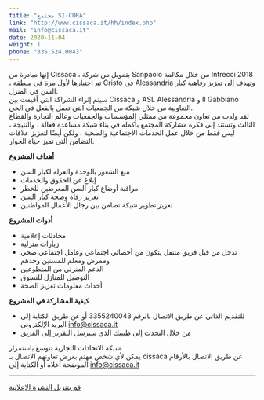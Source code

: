 ```yaml
---
title: "مجتمع SI-CURA"
link: "http://www.cissaca.it/hh/index.php"
mail: "info@cissaca.it"
date: 2020-11-04
weight: 1
phone: "335.524.0043"
---
```


إنها مبادرة من Cissaca ، بتمويل من شركة Sanpaolo من خلال مكالمة Intrecci 2018 ، تم اختبارها لأول مرة في منطقة Cristo في Alessandria وتهدف إلى تعزيز رفاهية كبار السن في المنزل.  
سيتم إثراء الشراكة التي أقيمت بين Cissaca و ASL Alessandria و Il Gabbiano التعاونية من خلال شبكة من الجمعيات التي تعمل بالفعل في الحي.  
لقد ولدت من تعاون مجموعة من ممثلي المؤسسات والجمعيات وعالم التجارة والقطاع الثالث وتستند إلى فكرة مشاركة المجتمع بأكمله في بناء شبكة مساعدة فعالة ، والنتيجة ، ليس فقط من خلال عمل الخدمات الاجتماعية والصحية ، ولكن أيضًا لتعزيز علاقات التضامن التي تميز حياة الجوار.

**أهداف المشروع**
+ منع الشعور بالوحدة والعزلة لكبار السن
+ إبلاغ عن الحقوق والخدمات
+ مراقبة أوضاع كبار السن المعرضين للخطر
+ تعزيز رفاه وصحة كبار السن
+ تعزيز تطوير شبكة تضامن بين رجال الأعمال المواطنين

**أدوات المشروع**
+ محادثات إعلامية
+ زيارات منزلية
+ تدخل من قبل فريق متنقل يتكون من أخصائي اجتماعي وعامل اجتماعي صحي وممرض ومعلم للمسنين وحدهم
+ الدعم المنزلي من المتطوعين
+ التوصيل للمنازل للتسوق
+ أحداث معلومات تعزيز الصحة

**كيفية المشاركة في المشروع**
+ للتقديم الذاتي عن طريق الاتصال بالرقم 3355240043 أو عن طريق الكتابة إلى البريد الإلكتروني info@cissaca.it
+ من خلال التحدث إلى طبيبك الذي سيرسل التقرير إلى الفريق

شبكة الاتحادات التجارية تتوسع باستمرار.  
يمكن لأي شخص مهتم بعرض تعاونهم الاتصال بـ cissaca عن طريق الاتصال بالأرقام الموضحة أعلاه أو الكتابة إلى info@cissaca.it

***

[قم بتنزيل النشرة الإعلانية](/documents/cissaca-comunita-sicura.pdf)
